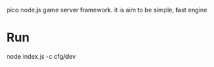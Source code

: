 pico node.js game server framework. it is aim to be simple, fast engine

Run
====
node index.js -c cfg/dev
